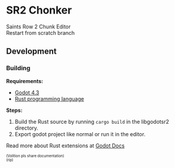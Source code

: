 # SR2 Chonker
Saints Row 2 Chunk Editor  
Restart from scratch branch

## Development

### Building

**Requirements:**  
- [Godot 4.3](https://godotengine.org/)
- [Rust programming language](https://www.rust-lang.org/)

**Steps:**  
1. Build the Rust source by running `cargo build` in the libgodotsr2 directory.
2. Export godot project like normal or run it in the editor.

Read more about Rust extensions at [Godot Docs](https://docs.godotengine.org/en/stable/tutorials/scripting/gdextension/what_is_gdextension.html)

<sub><sup>(Volition pls share documentation)</sup></sub>  
<sub><sup>(rip)</sup></sub>